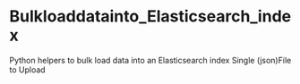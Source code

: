 # Bulkloaddatainto_Elasticsearch_index
Python helpers to bulk load data into an Elasticsearch index
Single (json)File to Upload
